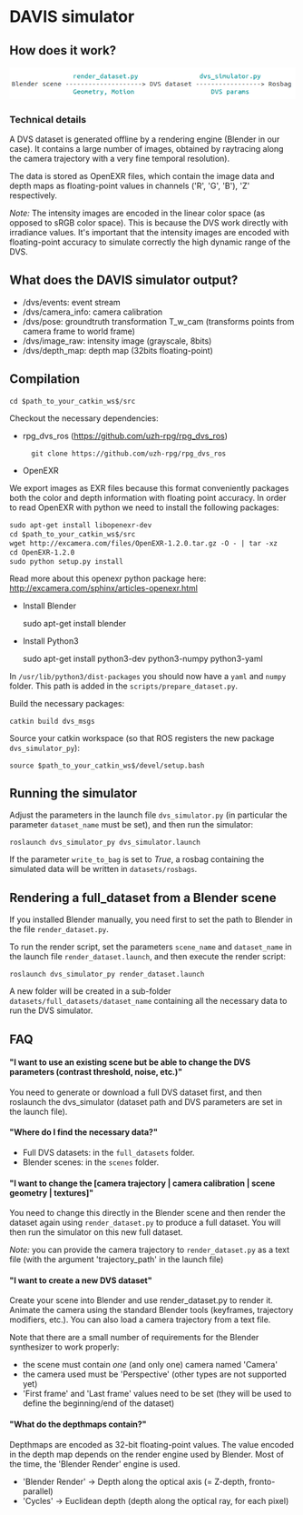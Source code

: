 # DAVIS simulator

## How does it work?

<img src="pipeline.png" width="675">

### Technical details

A DVS dataset is generated offline by a rendering engine (Blender in our case).
It contains a large number of images, obtained by raytracing along the camera trajectory with a very fine temporal resolution).

The data is stored as OpenEXR files, which contain the image data and depth maps as floating-point values in channels ('R', 'G', 'B'), 'Z' respectively.

*Note:* The intensity images are encoded in the linear color space (as opposed to sRGB color space). This is because the DVS work directly with irradiance values. It's important that the intensity images are encoded with floating-point accuracy to simulate correctly the high dynamic range of the DVS.

## What does the DAVIS simulator output?

- /dvs/events: event stream
- /dvs/camera_info: camera calibration
- /dvs/pose: groundtruth transformation T_w_cam (transforms points from camera frame to world frame)
- /dvs/image_raw: intensity image (grayscale, 8bits)
- /dvs/depth_map: depth map (32bits floating-point)

## Compilation

    cd $path_to_your_catkin_ws$/src
    
Checkout the necessary dependencies:

- rpg_dvs_ros (https://github.com/uzh-rpg/rpg_dvs_ros)

        git clone https://github.com/uzh-rpg/rpg_dvs_ros

- OpenEXR

We export images as EXR files because this format conveniently packages both the color and depth information with floating point accuracy. In order to read OpenEXR with python we need to install the following packages:

    sudo apt-get install libopenexr-dev
    cd $path_to_your_catkin_ws$/src
    wget http://excamera.com/files/OpenEXR-1.2.0.tar.gz -O - | tar -xz
    cd OpenEXR-1.2.0
    sudo python setup.py install

Read more about this openexr python package here: http://excamera.com/sphinx/articles-openexr.html  

- Install Blender
	
    sudo apt-get install blender

- Install Python3

    sudo apt-get install python3-dev python3-numpy python3-yaml

In ``/usr/lib/python3/dist-packages`` you should now have a ``yaml`` and ``numpy`` folder. This path is added in the ``scripts/prepare_dataset.py``.


Build the necessary packages:

    catkin build dvs_msgs
    
Source your catkin workspace (so that ROS registers the new package ``dvs_simulator_py``):

    source $path_to_your_catkin_ws$/devel/setup.bash
    
    
## Running the simulator

Adjust the parameters in the launch file ``dvs_simulator.py`` (in particular the parameter ``dataset_name`` must be set), and then run the simulator:

    roslaunch dvs_simulator_py dvs_simulator.launch
    
If the parameter ``write_to_bag`` is set to *True*, a rosbag containing the simulated data will be written in ``datasets/rosbags``.
    
## Rendering a full_dataset from a Blender scene

If you installed Blender manually, you need first to set the path to Blender in the file ``render_dataset.py``.

To run the render script, set the parameters ``scene_name`` and ``dataset_name`` in the launch file ``render_dataset.launch``, and then execute the render script:

    roslaunch dvs_simulator_py render_dataset.launch
    
A new folder will be created in a sub-folder ``datasets/full_datasets/dataset_name`` containing all the necessary data to run the DVS simulator.

## FAQ

#### "I want to use an existing scene but be able to change the DVS parameters (contrast threshold, noise, etc.)"

You need to generate or download a full DVS dataset first, and then roslaunch the dvs_simulator (dataset path and DVS parameters are set in the launch file).

#### "Where do I find the necessary data?"

- Full DVS datasets: in the ``full_datasets`` folder.
- Blender scenes: in the ``scenes`` folder.

#### "I want to change the [camera trajectory | camera calibration | scene geometry | textures]"

You need to change this directly in the Blender scene and then render the dataset again using ``render_dataset.py`` to produce a full dataset. You will then run the simulator on this new full dataset.

*Note:* you can provide the camera trajectory to ``render_dataset.py`` as a text file (with the argument 'trajectory_path' in the launch file)

#### "I want to create a new DVS dataset"

Create your scene into Blender and use render_dataset.py to render it.
Animate the camera using the standard Blender tools (keyframes, trajectory modifiers, etc.). You can also load a camera trajectory from a text file.

Note that there are a small number of requirements for the Blender synthesizer to work properly:

- the scene must contain *one* (and only one) camera named 'Camera'
- the camera used must be 'Perspective' (other types are not supported yet)
- 'First frame' and 'Last frame' values need to be set (they will be used to define the beginning/end of the dataset)

#### "What do the depthmaps contain?"

Depthmaps are encoded as 32-bit floating-point values.
The value encoded in the depth map depends on the render engine used by Blender. Most of the time, the 'Blender Render' engine is used.

- 'Blender Render' -> Depth along the optical axis (= Z-depth, fronto-parallel)
- 'Cycles' -> Euclidean depth (depth along the optical ray, for each pixel)

